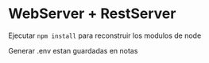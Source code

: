 # WebServer + RestServer

Ejecutar ```npm install``` para reconstruir los modulos de node

Generar .env estan guardadas en notas